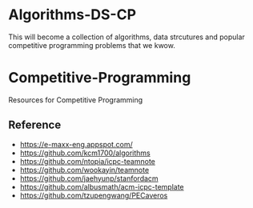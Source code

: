# Algorithms-DS-CP  

This will become a collection of algorithms, data strcutures and popular competitive programming problems that we kwow.

# Competitive-Programming
Resources for Competitive Programming

## Reference
* https://e-maxx-eng.appspot.com/
* https://github.com/kcm1700/algorithms
* https://github.com/ntopia/icpc-teamnote
* https://github.com/wookayin/teamnote
* https://github.com/jaehyunp/stanfordacm
* https://github.com/albusmath/acm-icpc-template
* https://github.com/tzupengwang/PECaveros
